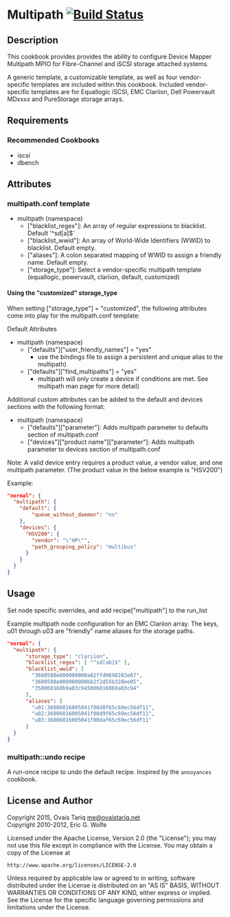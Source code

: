 # Multipath [![Build Status](https://secure.travis-ci.org/atomic-penguin/cookbook-multipath.png?branch=master)](http://travis-ci.org/atomic-penguin/cookbook-multipath)

## Description

  This cookbook provides provides the ability to configure Device Mapper
Multipath MPIO for Fibre-Channel and iSCSI storage attached systems.

  A generic template, a customizable template, as well as four vendor-specific templates are included
within this cookbook.  Included vendor-specific templates are for
Equallogic iSCSI, EMC Clariion, Dell Powervault MDxxxx and PureStorage
storage arrays.

## Requirements

### Recommended Cookbooks

  * iscsi
  * dbench

## Attributes

### multipath.conf template

  * multipath (namespace)
    - ["blacklist_regex"]: An array of regular expressions to blacklist. Default '^sd[a]$'
    - ["blacklist_wwid"]: An array of World-Wide Identifiers (WWID) to blacklist.  Default empty.
    - ["aliases"]: A colon separated mapping of WWID to assign a friendly name.  Default empty.
    - ["storage_type"]: Select a vendor-specific multipath template (equallogic, powervault, clariion, default, customized)

#### Using the "customized" storage_type

When setting ["storage_type"] = "customized", the following attributes come into play for the multipath.conf template:

Default Attributes

   * multipath (namespace)
     - ["defaults"]["user_friendly_names"] = "yes"  
        - use the bindings file  to assign a persistent and unique alias to the multipath)
     - ["defaults"]["find_multipaths"] =  "yes"   
        - multipath will only create a device if conditions are met. See multipath man page for more detail)

Additional custom attributes can be added to the default and devices sections with the following format:

   * multipath (namespace)
     - ["defaults"]["parameter"]: Adds multipath parameter  to defaults section of multipath.conf
     - ["devices"]["product name"]["parameter"]: Adds multipath parameter to devices section of multipath.conf

Note: A valid device entry requires a product value, a vendor value, and one multipath parameter.  (The product value in the below example is "HSV200")

Example:

```json
"normal": {
  "multipath": {
    "default": {
    	"queue_without_daemon": "no"    },
    "devices": {
      "HSV200": {
        "vendor": "\"HP\"",
        "path_grouping_policy": "multibus"
      }    }  }
}
```

## Usage

  Set node specific overrides, and add recipe["multipath"] to the run_list

Example multipath node configuration for an EMC Clariion array. The keys, u01
through u03 are "friendly" name aliases for the storage paths.

```json
"normal": {
  "multipath": {
      "storage_type": "clariion",
      "blacklist_regex": [ "^sd[ab]$" ],
      "blacklist_wwid": [
        "3600508e000000000a02ffd9698283e07",
        "3600508e000000000bb2f2d55b328ee05",
        "350060160b9a03c9450060160b9a03c94"
      ],
      "aliases": [
        "u01:36006016005041f00d8f65c69ec56df11",
        "u02:36006016005041f00d9f65c69ec56df11",
        "u03:36006016005041f00daf65c69ec56df11"
      ]
  }
}
```

### multipath::undo recipe

A run-once recipe to undo the default recipe.  Inspired by the `annoyances` cookbook.

## License and Author

Copyright 2015, Ovais Tariq <me@ovaistariq.net>  
Copyright 2010-2012, Eric G. Wolfe

Licensed under the Apache License, Version 2.0 (the "License");
you may not use this file except in compliance with the License.
You may obtain a copy of the License at

    http://www.apache.org/licenses/LICENSE-2.0

Unless required by applicable law or agreed to in writing, software
distributed under the License is distributed on an "AS IS" BASIS,
WITHOUT WARRANTIES OR CONDITIONS OF ANY KIND, either express or implied.
See the License for the specific language governing permissions and
limitations under the License.
